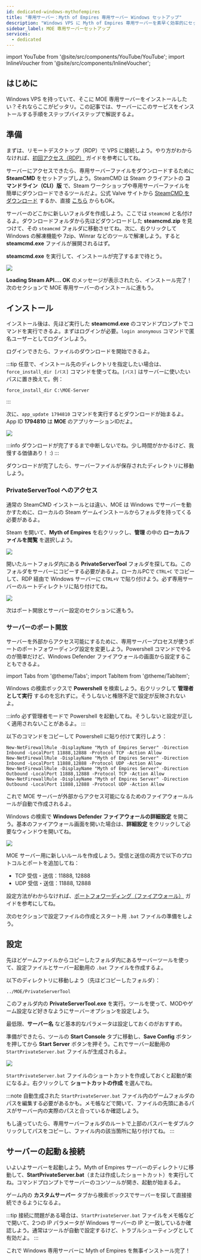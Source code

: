 ```yaml
---
id: dedicated-windows-mythofempires
title: "専用サーバー：Myth of Empires 専用サーバー Windows セットアップ"
description: "Windows VPS に Myth of Empires 専用サーバーを素早く効率的にセットアップする方法をチェック → 今すぐ詳しく見る"
sidebar_label: MOE 専用サーバーセットアップ
services:
  - dedicated
---
```


import YouTube from '@site/src/components/YouTube/YouTube';
import InlineVoucher from '@site/src/components/InlineVoucher';

## はじめに
Windows VPS を持っていて、そこに MOE 専用サーバーをインストールしたい？それならここがピッタリ。この記事では、サーバーにこのサービスをインストールする手順をステップバイステップで解説するよ。

<YouTube videoId="ir3QNvwu7WY" imageSrc="https://screensaver01.zap-hosting.com/index.php/s/T3jP36eWcQgTmNy/preview" title="Windows VPS に Myth Of Empires サーバーをセットアップする方法！" description="実際に動いているところを見ると理解しやすい？そんなあなたに！動画でわかりやすく解説。急いでる時も、じっくり見たい時も、最高の情報収集方法だよ！"/>

<InlineVoucher />

## 準備
まずは、リモートデスクトップ（RDP）で VPS に接続しよう。やり方がわからなければ、[初回アクセス（RDP）](vserver-windows-userdp.md) ガイドを参考にしてね。

サーバーにアクセスできたら、専用サーバーファイルをダウンロードするために **SteamCMD** をセットアップしよう。SteamCMD は Steam クライアントの **コマンドライン（CLI）版** で、Steam ワークショップや専用サーバーファイルを簡単にダウンロードできるツールだよ。公式 Valve サイトから [SteamCMD をダウンロード](https://developer.valvesoftware.com/wiki/SteamCMD) するか、直接 [こちら](https://steamcdn-a.akamaihd.net/client/installer/steamcmd.zip) からもOK。

サーバーのどこかに新しいフォルダを作成しよう。ここでは `steamcmd` と名付けるよ。ダウンロードフォルダから先ほどダウンロードした **steamcmd.zip** を見つけて、その `steamcmd` フォルダに移動させてね。次に、右クリックして Windows の解凍機能や 7zip、Winrar などのツールで解凍しよう。すると **steamcmd.exe** ファイルが展開されるはず。

**steamcmd.exe** を実行して、インストールが完了するまで待とう。

![](https://github.com/zaphosting/docs/assets/42719082/ffb8e8a1-26e3-4d16-9baf-938e17ec1613)

**Loading Steam API.... OK** のメッセージが表示されたら、インストール完了！次のセクションで MOE 専用サーバーのインストールに進もう。

## インストール

インストール後は、先ほど実行した **steamcmd.exe** のコマンドプロンプトでコマンドを実行できるよ。まずはログインが必要。`login anonymous` コマンドで匿名ユーザーとしてログインしよう。

ログインできたら、ファイルのダウンロードを開始できるよ。

:::tip
任意で、インストール先のディレクトリを指定したい場合は、`force_install_dir [パス]` コマンドを使ってね。`[パス]` はサーバーに使いたいパスに置き換えて。例：
```
force_install_dir C:\MOE-Server
```
:::

次に、`app_update 1794810` コマンドを実行するとダウンロードが始まるよ。App ID **1794810** は **MOE** のアプリケーションIDだよ。

![](https://github.com/zaphosting/docs/assets/42719082/29931eec-fd19-4806-88dc-69e585e42370)

:::info
ダウンロードが完了するまで中断しないでね。少し時間がかかるけど、我慢する価値あり！ :)
:::

ダウンロードが完了したら、サーバーファイルが保存されたディレクトリに移動しよう。

### PrivateServerTool へのアクセス

通常の SteamCMD インストールとは違い、MOE は Windows でサーバーを動かすために、ローカルの Steam ゲームインストールからフォルダを持ってくる必要があるよ。

Steam を開いて、**Myth of Empires** を右クリックし、**管理** の中の **ローカルファイルを閲覧** を選択しよう。

![](https://screensaver01.zap-hosting.com/index.php/s/Cmj325wLSWgNGif/preview)

開いたルートフォルダ内にある **PrivateServerTool** フォルダを探してね。このフォルダをサーバーにコピーする必要があるよ。ローカルPCで `CTRL+C` でコピーして、RDP 経由で Windows サーバーに `CTRL+V` で貼り付けよう。必ず専用サーバーのルートディレクトリに貼り付けてね。

![](https://screensaver01.zap-hosting.com/index.php/s/sXdqCYW2QnKrReN/preview)

次はポート開放とサーバー設定のセクションに進もう。

### サーバーのポート開放

サーバーを外部からアクセス可能にするために、専用サーバープロセスが使うポートのポートフォワーディング設定を変更しよう。Powershell コマンドでやるのが簡単だけど、Windows Defender ファイアウォールの画面から設定することもできるよ。

import Tabs from '@theme/Tabs';
import TabItem from '@theme/TabItem';

<Tabs>
<TabItem value="powershell" label="Powershell で設定" default>

Windows の検索ボックスで **Powershell** を検索しよう。右クリックして **管理者として実行** するのを忘れずに。そうしないと権限不足で設定が反映されないよ。

:::info
必ず管理者モードで Powershell を起動してね。そうしないと設定が正しく適用されないことがあるよ。
:::

以下のコマンドをコピーして Powershell に貼り付けて実行しよう：
```
New-NetFirewallRule -DisplayName "Myth of Empires Server" -Direction Inbound -LocalPort 11888,12888 -Protocol TCP -Action Allow
New-NetFirewallRule -DisplayName "Myth of Empires Server" -Direction Inbound -LocalPort 11888,12888 -Protocol UDP -Action Allow
New-NetFirewallRule -DisplayName "Myth of Empires Server" -Direction Outbound -LocalPort 11888,12888 -Protocol TCP -Action Allow
New-NetFirewallRule -DisplayName "Myth of Empires Server" -Direction Outbound -LocalPort 11888,12888 -Protocol UDP -Action Allow
```

これで MOE サーバーが外部からアクセス可能になるためのファイアウォールルールが自動で作成されるよ。

</TabItem>

<TabItem value="windefender" label="Windows Defender で設定">

Windows の検索で **Windows Defender ファイアウォールの詳細設定** を開こう。基本のファイアウォール画面を開いた場合は、**詳細設定** をクリックして必要なウィンドウを開いてね。

![](https://github.com/zaphosting/docs/assets/42719082/5fb9f943-7e51-4d8f-9df4-2f5ff60857d3)

MOE サーバー用に新しいルールを作成しよう。受信と送信の両方で以下のプロトコルとポートを追加してね：
- TCP 受信・送信：11888, 12888
- UDP 受信・送信：11888, 12888

設定方法がわからなければ、[ポートフォワーディング（ファイアウォール）](vserver-windows-port.md) ガイドを参考にしてね。

</TabItem>
</Tabs>

次のセクションで設定ファイルの作成とスタート用 `.bat` ファイルの準備をしよう。

## 設定

先ほどゲームファイルからコピーしたフォルダ内にあるサーバーツールを使って、設定ファイルとサーバー起動用の `.bat` ファイルを作成するよ。

以下のディレクトリに移動しよう（先ほどコピーしたフォルダ）：
```
../MOE/PrivateServerTool
```

このフォルダ内の **PrivateServerTool.exe** を実行。ツールを使って、MODやゲーム設定など好きなようにサーバーオプションを設定しよう。

最低限、**サーバー名** など基本的なパラメータは設定しておくのがおすすめ。

準備ができたら、ツールの **Start Console** タブに移動し、**Save Config** ボタンを押してから **Start Server** ボタンを押そう。これでサーバー起動用の `StartPrivateServer.bat` ファイルが生成されるよ。

![](https://screensaver01.zap-hosting.com/index.php/s/TtcAbW6ZEWNyjXS/preview)

`StartPrivateServer.bat` ファイルのショートカットを作成しておくと起動が楽になるよ。右クリックして **ショートカットの作成** を選んでね。

:::note
自動生成された `StartPrivateServer.bat` ファイル内のゲームフォルダのパスを編集する必要があるかも。メモ帳などで開いて、ファイルの先頭にあるパスがサーバー内の実際のパスと合っているか確認しよう。

もし違っていたら、専用サーバーフォルダのルートで上部のパスバーをダブルクリックしてパスをコピーし、ファイル内の該当箇所に貼り付けてね。
:::

## サーバーの起動＆接続

いよいよサーバーを起動しよう。Myth of Empires サーバーのディレクトリに移動して、**StartPrivateServer.bat**（または作成したショートカット）を実行してね。コマンドプロンプトでサーバーのコンソールが開き、起動が始まるよ。

ゲーム内の **カスタムサーバー** タブから検索ボックスでサーバーを探して直接接続できるようになるよ。

:::tip
接続に問題がある場合は、`StartPrivateServer.bat` ファイルをメモ帳などで開いて、2つの IP パラメータが Windows サーバーの IP と一致しているか確認しよう。通常はツールが自動で設定するけど、トラブルシューティングとして有効だよ。
:::

これで Windows 専用サーバーに Myth of Empires を無事インストール完了！

<InlineVoucher />